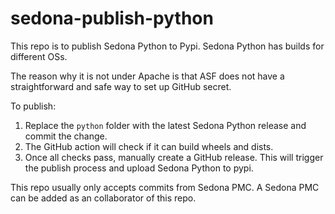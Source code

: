 # sedona-publish-python
 
This repo is to publish Sedona Python to Pypi. Sedona Python has builds for different OSs.

The reason why it is not under Apache is that ASF does not have a straightforward and safe way to set up GitHub secret.

To publish:

1. Replace the `python` folder with the latest Sedona Python release and commit the change.
2. The GitHub action will check if it can build wheels and dists.
3. Once all checks pass, manually create a GitHub release. This will trigger the publish process and upload Sedona Python to pypi.

This repo usually only accepts commits from Sedona PMC. A Sedona PMC can be added as an collaborator of this repo.